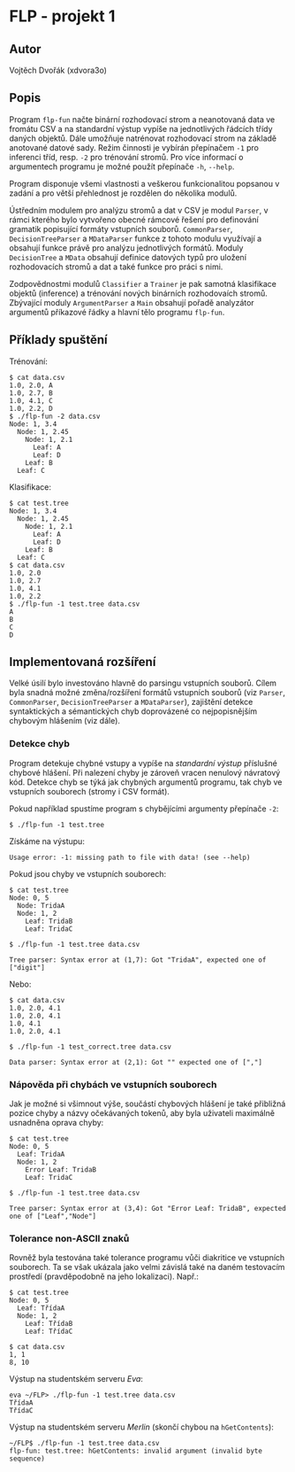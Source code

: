 # FLP - projekt 1

## Autor

Vojtěch Dvořák (xdvora3o)

## Popis

Program `flp-fun` načte binární rozhodovací strom a neanotovaná data ve fromátu CSV a na standardní výstup vypíše na jednotlivých řádcích třídy daných objektů. Dále umožňuje natrénovat rozhodovací strom na základě anotované datové sady. Režim činnosti je vybírán přepínačem `-1` pro inferenci tříd, resp. `-2` pro trénování stromů. Pro více informací o argumentech programu je možné použít přepínače `-h`, `--help`.

Program disponuje všemi vlastnosti a veškerou funkcionalitou popsanou v zadání a pro větší přehlednost je rozdělen do několika modulů.

Ústředním modulem pro analýzu stromů a dat v CSV je modul `Parser`, v rámci kterého bylo vytvořeno obecné rámcové řešení pro definování gramatik popisující formáty vstupních souborů. `CommonParser`, `DecisionTreeParser` a `MDataParser` funkce z tohoto modulu využívají a obsahují funkce právě pro analýzu jednotlivých formátů. Moduly `DecisionTree` a `MData` obsahují definice datových typů pro uložení rozhodovacích stromů a dat a také funkce pro práci s nimi.

Zodpovědnostmi modulů `Classifier` a `Trainer` je pak samotná klasifikace objektů (inference) a trénování nových binárních rozhodovaích stromů. Zbývající moduly `ArgumentParser` a `Main` obsahují pořadě analyzátor argumentů příkazové řádky a hlavní tělo programu `flp-fun`.

## Příklady spuštění

Trénování:

```
$ cat data.csv
1.0, 2.0, A
1.0, 2.7, B
1.0, 4.1, C
1.0, 2.2, D
$ ./flp-fun -2 data.csv
Node: 1, 3.4
  Node: 1, 2.45
    Node: 1, 2.1
      Leaf: A
      Leaf: D
    Leaf: B
  Leaf: C
```


Klasifikace:

```
$ cat test.tree
Node: 1, 3.4
  Node: 1, 2.45
    Node: 1, 2.1
      Leaf: A
      Leaf: D
    Leaf: B
  Leaf: C
$ cat data.csv
1.0, 2.0
1.0, 2.7
1.0, 4.1
1.0, 2.2
$ ./flp-fun -1 test.tree data.csv
A
B
C
D
```



## Implementovaná rozšíření

Velké úsilí bylo investováno hlavně do parsingu vstupních souborů. Cílem byla snadná možné změna/rozšíření formátů vstupních souborů (viz `Parser`, `CommonParser`, `DecisionTreeParser` a `MDataParser`), zajištění detekce syntaktických a sémantických chyb doprovázené co nejpopisnějším chybovým hlášením (viz dále).

### Detekce chyb

Program detekuje chybné vstupy a vypíše na *standardní výstup* příslušné chybové hlášení. Při nalezení chyby je zároveň vracen nenulový návratový kód. Detekce chyb se týká jak chybných argumentů programu, tak chyb ve vstupních souborech (stromy i CSV formát).

Pokud například spustíme program s chybějícími argumenty přepínače `-2`:

```
$ ./flp-fun -1 test.tree
```

Získáme na výstupu:

```
Usage error: -1: missing path to file with data! (see --help)
```


Pokud jsou chyby ve vstupních souborech:

```
$ cat test.tree 
Node: 0, 5
  Node: TridaA
  Node: 1, 2
    Leaf: TridaB
    Leaf: TridaC

$ ./flp-fun -1 test.tree data.csv
```
```
Tree parser: Syntax error at (1,7): Got "TridaA", expected one of ["digit"]
```

Nebo:

```
$ cat data.csv 
1.0, 2.0, 4.1
1.0, 2.0, 4.1
1.0, 4.1
1.0, 2.0, 4.1

$ ./flp-fun -1 test_correct.tree data.csv
```
```
Data parser: Syntax error at (2,1): Got "" expected one of [","]
```


### Nápověda při chybách ve vstupních souborech

Jak je možné si všimnout výše, součástí chybových hlášení je také přibližná pozice chyby a názvy očekávaných tokenů, aby byla uživateli maximálně usnadněna oprava chyby:

```
$ cat test.tree 
Node: 0, 5
  Leaf: TridaA
  Node: 1, 2
    Error Leaf: TridaB
    Leaf: TridaC

$ ./flp-fun -1 test.tree data.csv
```
```
Tree parser: Syntax error at (3,4): Got "Error Leaf: TridaB", expected one of ["Leaf","Node"]
```

### Tolerance non-ASCII znaků

Rovněž byla testována také tolerance programu vůči diakritice ve vstupních souborech. Ta se však ukázala jako velmi závislá také na daném testovacím prostředí (pravděpodobně na jeho lokalizaci). Např.:

```
$ cat test.tree
Node: 0, 5
  Leaf: TřídaA
  Node: 1, 2
    Leaf: TřídaB
    Leaf: TřídaC

$ cat data.csv
1, 1
8, 10

```

Výstup na studentském serveru *Eva*:
```
eva ~/FLP> ./flp-fun -1 test.tree data.csv
TřídaA
TřídaC

```

Výstup na studentském serveru *Merlin* (skončí chybou na `hGetContents`):
```
~/FLP$ ./flp-fun -1 test.tree data.csv
flp-fun: test.tree: hGetContents: invalid argument (invalid byte sequence)
```


